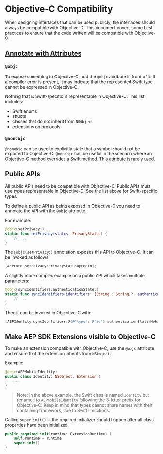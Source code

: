 # Objective-C Compatibility

When designing interfaces that can be used publicly, the interfaces should always be compatible with Objective-C. This document covers some best practices to ensure that the code written will be compatible with Objective-C.

## [Annotate with Attributes](https://docs.swift.org/swift-book/ReferenceManual/Attributes.html)

### `@objc`

To expose something to Objective-C, add the `@objc` attribute in front of it. If a compiler error is present, it may indicate that the represented Swift type cannot be expressed in Objective-C.

Nothing that is Swift-specific is representable in Objective-C. This list includes:
- Swift enums
- structs
- classes that do not inherit from `NSObject`
- extensions on protocols

### `@nonobjc`

`@nonobjc` can be used to explicitly state that a symbol should not be exported to Objective-C. `@nonobjc` can be useful in the scenario where an Objective-C method overrides a Swift method. This attribute is rarely used.

## Public APIs

All public APIs need to be compatible with Objective-C. Public APIs must use types representable in Objective-C. See the list above for Swift-specific types.

To define a public API as being exposed in Objective-C you need to annotate the API with the `@objc` attribute.

For example:

```swift
@objc(setPrivacy:)
static func setPrivacy(status: PrivacyStatus) {
    // ...
}
```

The `@objc(setPrivacy:)` annotation exposes this API to Objective-C. It can be invoked as follows:

```objective-c
[AEPCore setPrivacy:PrivacyStatusOptedIn];
```

A slightly more complex example on a public API which takes multiple parameters:

```swift
@objc(syncIdentifiers:authenticationState:)
static func syncIdentifiers(identifiers: [String : String]?, authenticationState: MobileVisitorAuthenticationState) {
	// ...
}
```

Then it can be invoked in Objective-C with:

```objective-c
[AEPIdentity syncIdentifiers:@{@"type": @"id"} authenticationState:MobileVisitorAuthenticationStateLoggedOut];
```

## Make AEP SDK Extensions visible to Objective-C

To make an extension compatible with Objective-C, use the `@objc` attribute and ensure that the extension inherits from `NSObject`.

Example:

```swift
@objc(AEPMobileIdentity)
public class Identity: NSObject, Extension {
    ...
}
```

> Note: In the above example, the Swift class is named `Identity` but renamed to `AEPMobileIdentity` following the 3-letter prefix for Objective-C. Keep in mind that types cannot share names with their containing framework, due to Swift limitations.

Calling `super.init()` in the required initializer should happen after all class properties have been initialized.

```swift
public required init(runtime: ExtensionRuntime) {
    self.runtime = runtime
    super.init()
}
```
